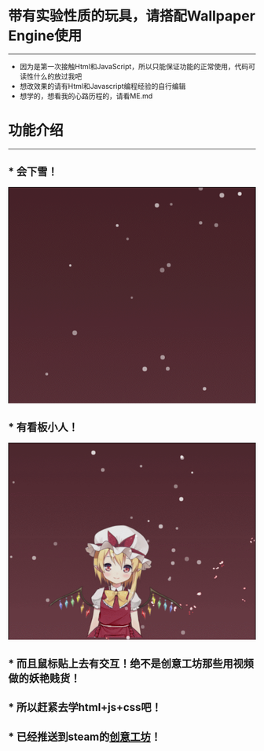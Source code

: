 # 带有实验性质的玩具，请搭配Wallpaper Engine使用
---

* 因为是第一次接触Html和JavaScript，所以只能保证功能的正常使用，代码可读性什么的放过我吧
* 想改效果的请有Html和Javascript编程经验的自行编辑
* 想学的，想看我的心路历程的，请看ME.md

# 功能介绍
---

## * 会下雪！

![1](Image/1.gif)


## * 有看板小人！

![5](Image/5.gif)


## * 而且鼠标贴上去有交互！绝不是创意工坊那些用视频做的妖艳贱货！

## * 所以赶紧去学html+js+css吧！

## * 已经推送到steam的[创意工坊](http://steamcommunity.com/sharedfiles/filedetails/?id=1247261465)！